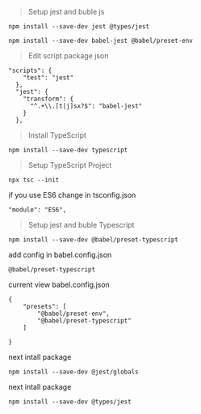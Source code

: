 >Setup jest and buble js

```npm install --save-dev jest @types/jest```

```npm install --save-dev babel-jest @babel/preset-env```

>Edit script package json

```
"scripts": {
    "test": "jest"
  },
  "jest": {
    "transform": {
      "^.+\\.[t|j]sx?$": "babel-jest"
    }
  },
```

>Install TypeScript

```npm install --save-dev typescript```

>Setup TypeScript Project

```npx tsc --init```

if you use ES6 change in tsconfig.json

```"module": "ES6",```

>Setup jest and buble Typescript

```npm install --save-dev @babel/preset-typescript```

add config in babel.config.json

```@babel/preset-typescript```

current view babel.config.json

```
{
    "presets": [
        "@babel/preset-env",
        "@babel/preset-typescript"
    ]
    
}
```
next intall package

```npm install --save-dev @jest/globals```

next intall package

```npm install --save-dev @types/jest```



